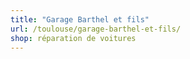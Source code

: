 ```yaml
---
title: "Garage Barthel et fils"
url: /toulouse/garage-barthel-et-fils/
shop: réparation de voitures
---
```

